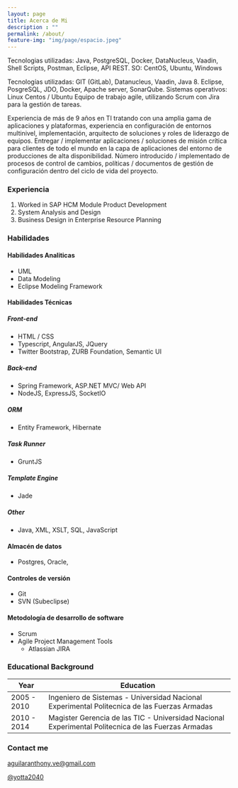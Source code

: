 ```yaml
---
layout: page
title: Acerca de Mi
description : ""
permalink: /about/
feature-img: "img/page/espacio.jpeg"
---
```


Tecnologias utilizadas: Java, PostgreSQL, Docker, DataNucleus, Vaadin, Shell Scripts, Postman, Eclipse, API REST. 
SO: CentOS, Ubuntu, Windows


Tecnologías utilizadas: GIT (GitLab), Datanucleus, Vaadin, Java 8. Eclipse, PosgreSQL, JDO, Docker, Apache server, SonarQube.
Sistemas operativos: Linux Centos / Ubuntu
Equipo de trabajo agile, utilizando Scrum con Jira para la gestión de tareas.




Experiencia de más de 9 años en TI tratando con una amplia gama de aplicaciones y plataformas, experiencia en configuración de entornos multinivel, implementación, arquitecto de soluciones y roles de liderazgo de equipos. Entregar / implementar aplicaciones / soluciones de misión crítica para clientes de todo el mundo en la capa de aplicaciones del entorno de producciones de alta disponibilidad. Número introducido / implementado de procesos de control de cambios, políticas / documentos de gestión de configuración dentro del ciclo de vida del proyecto.
### Experiencia

1. Worked in SAP HCM Module Product Development
2. System Analysis and Design
3. Business Design in Enterprise Resource Planning

### Habilidades

#### Habilidades Analiticas

- UML
- Data Modeling
- Eclipse Modeling Framework

#### Habilidades Técnicas

##### Front-end

- HTML / CSS
- Typescript, AngularJS, JQuery
- Twitter Bootstrap, ZURB Foundation, Semantic UI

##### Back-end

- Spring Framework, ASP.NET MVC/ Web API
- NodeJS, ExpressJS, SocketIO

##### ORM

- Entity Framework, Hibernate

##### Task Runner

- GruntJS

##### Template Engine

- Jade

##### Other

- Java, XML, XSLT, SQL, JavaScript

#### Almacén de datos

- Postgres, Oracle, 

#### Controles de versión

- Git 
- SVN (Subeclipse)

#### Metodología de desarrollo de software

- Scrum
- Agile Project Management Tools 
    - Atlassian JIRA


### Educational Background

| Year  | Education |
| ------------- | ------------- |
| 2005 - 2010 | Ingeniero de Sistemas - Universidad Nacional Experimental Politecnica de las Fuerzas Armadas |
| 2010 - 2014 | Magister Gerencia de las TIC - Universidad Nacional Experimental Politecnica de las Fuerzas Armadas |



### Contact me

[aguilaranthony.ve@gmail.com](mailto:aguilaranthony.ve@gmail.com)

[@yotta2040](https://twitter.com/yotta2040)
